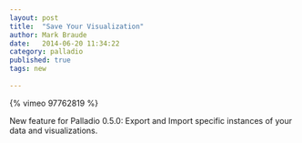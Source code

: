 ```yaml
---
layout: post
title:  "Save Your Visualization"
author: Mark Braude
date:   2014-06-20 11:34:22
category: palladio
published: true
tags: new
 
---
```




{% vimeo 97762819 %}

New feature for Palladio 0.5.0: Export and Import specific instances of your data and visualizations.


